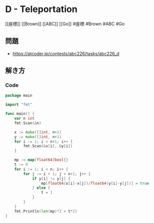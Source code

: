 # D - Teleportation
[[座標]] [[Brown]] [[ABC]] [[Go]]
#座標 #Brown #ABC #Go 

## 問題
- https://atcoder.jp/contests/abc226/tasks/abc226_d

## 解き方
### Code
```go
package main

import "fmt"

func main() {
	var n int
	fmt.Scan(&n)

	x := make([]int, n+1)
	y := make([]int, n+1)
	for i := 1; i < n+1; i++ {
		fmt.Scan(&x[i], &y[i])
	}

	mp := map[float64]bool{}
	t := 0
	for i := 1; i < n; i++ {
		for j := i + 1; j < n+1; j++ {
			if y[i] != y[j] {
				mp[float64(x[i]-x[j])/float64(y[i]-y[j])] = true
			} else {
				t = 1
			}
		}
	}
	fmt.Println(len(mp)*2 + t*2)
}
```
